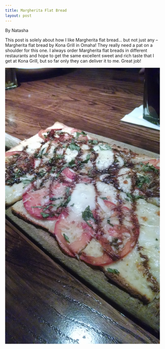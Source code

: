 ```yaml
---
title: Margherita Flat Bread
layout: post
---
```


By Natasha

This post is solely about how I like Margherita flat bread… but not just
any – Margherita flat bread by Kona Grill in Omaha! They really need a
pat on a shoulder for this one. I always order Margherita flat breads in
different restaurants and hope to get the same excellent sweet and rich
taste that I get at Kona Grill, but so far only they can deliver it to
me. Great job!

![file](/img/image-1399857430469.png)
